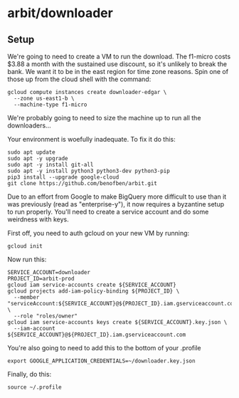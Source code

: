 # arbit/downloader

## Setup

We're going to need to create a VM to run the download.  The f1-micro costs $3.88 a month with the sustained use discount, so it's unlikely to break the bank.  We want it to be in the east region for time zone reasons.  Spin one of those up from the cloud shell with the command:

    gcloud compute instances create downloader-edgar \
      --zone us-east1-b \
      --machine-type f1-micro

We're probably going to need to size the machine up to run all the downloaders...

Your environment is woefully inadequate.  To fix it do this:

    sudo apt update
    sudo apt -y upgrade
    sudo apt -y install git-all
    sudo apt -y install python3 python3-dev python3-pip
    pip3 install --upgrade google-cloud
    git clone https://github.com/benofben/arbit.git

Due to an effort from Google to make BigQuery more difficult to use than it was previously (read as "enterprise-y"), it now requires a byzantine setup to run properly.  You'll need to create a service account and do some weirdness with keys.  

First off, you need to auth gcloud on your new VM by running:

    gcloud init

Now run this:

    SERVICE_ACCOUNT=downloader
    PROJECT_ID=arbit-prod
    gcloud iam service-accounts create ${SERVICE_ACCOUNT}
    gcloud projects add-iam-policy-binding ${PROJECT_ID} \
      --member "serviceAccount:${SERVICE_ACCOUNT}@${PROJECT_ID}.iam.gserviceaccount.com" \
      --role "roles/owner"
    gcloud iam service-accounts keys create ${SERVICE_ACCOUNT}.key.json \
      --iam-account ${SERVICE_ACCOUNT}@${PROJECT_ID}.iam.gserviceaccount.com

You're also going to need to add this to the bottom of your .profile

    export GOOGLE_APPLICATION_CREDENTIALS=~/downloader.key.json

Finally, do this:

    source ~/.profile
